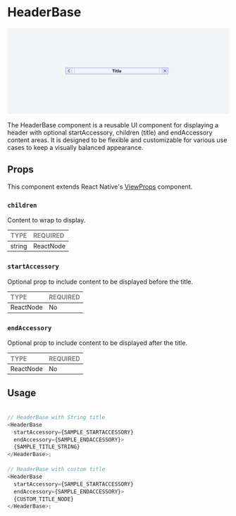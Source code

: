 # HeaderBase

![HeaderBase](./HeaderBase.png)

The HeaderBase component is a reusable UI component for displaying a header with optional startAccessory, children (title) and endAccessory content areas. It is designed to be flexible and customizable for various use cases to keep a visually balanced appearance.

## Props

This component extends React Native's [ViewProps](https://reactnative.dev/docs/view) component.

### `children`

Content to wrap to display.

| <span style="color:gray;font-size:14px">TYPE</span> | <span style="color:gray;font-size:14px">REQUIRED</span> |
| :-------------------------------------------------- | :------------------------------------------------------ |
| string | ReactNode                                    | Yes                                                     |

### `startAccessory`

Optional prop to include content to be displayed before the title.

| <span style="color:gray;font-size:14px">TYPE</span> | <span style="color:gray;font-size:14px">REQUIRED</span> |
| :-------------------------------------------------- | :------------------------------------------------------ |
| ReactNode                                           | No                                                     |

### `endAccessory`

Optional prop to include content to be displayed after the title.

| <span style="color:gray;font-size:14px">TYPE</span> | <span style="color:gray;font-size:14px">REQUIRED</span> |
| :-------------------------------------------------- | :------------------------------------------------------ |
| ReactNode                                           | No                                                     |


## Usage

```javascript

// HeaderBase with String title
<HeaderBase 
  startAccessory={SAMPLE_STARTACCESSORY} 
  endAccessory={SAMPLE_ENDACCESSORY}>
  {SAMPLE_TITLE_STRING}
</HeaderBase>;

// HeaderBase with custom title
<HeaderBase 
  startAccessory={SAMPLE_STARTACCESSORY} 
  endAccessory={SAMPLE_ENDACCESSORY}>
  {CUSTOM_TITLE_NODE}
</HeaderBase>;
```
